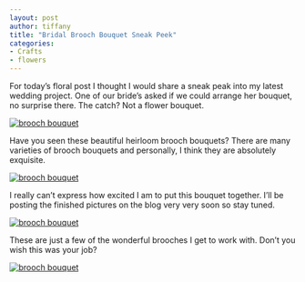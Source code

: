 ```yaml
---
layout: post
author: tiffany
title: "Bridal Brooch Bouquet Sneak Peek"
categories: 
- Crafts
- flowers
---
```


For today’s floral post I thought I would share a sneak peak into my latest wedding project. One of our bride’s asked if we could arrange her bouquet, no surprise there. The catch? Not a flower bouquet.

[![brooch bouquet](jekyll_uploads/2012/07/broochbouquet-2-575x382.jpg "broochbouquet (2)")](http://www.sweetpeonies.com/2012/07/bridal-brooch-bouquet-sneak-peek/broochbouquet-2/)

Have you seen these beautiful heirloom brooch bouquets? There are many varieties of brooch bouquets and personally, I think they are absolutely exquisite.

[![brooch bouquet](jekyll_uploads/2012/07/broochbouquet-1-575x382.jpg "broochbouquet (1)")](http://www.sweetpeonies.com/2012/07/bridal-brooch-bouquet-sneak-peek/broochbouquet-1/)

I really can’t express how excited I am to put this bouquet together. I’ll be posting the finished pictures on the blog very very soon so stay tuned.

[![brooch bouquet](jekyll_uploads/2012/07/broochbouquet-3-575x382.jpg "broochbouquet (3)")](http://www.sweetpeonies.com/2012/07/bridal-brooch-bouquet-sneak-peek/broochbouquet-3/)

These are just a few of the wonderful brooches I get to work with. Don’t you wish this was your job?

[![brooch bouquet](jekyll_uploads/2012/07/broochbouquet-6-575x382.jpg "broochbouquet (6)")](http://www.sweetpeonies.com/2012/07/bridal-brooch-bouquet-sneak-peek/broochbouquet-6/)